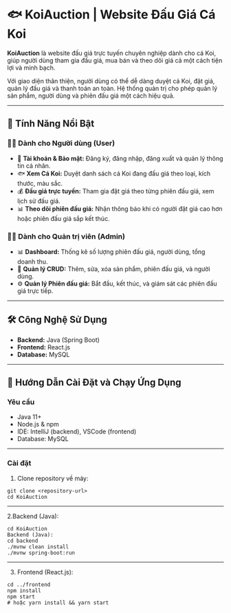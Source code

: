 # 🐟 KoiAuction | Website Đấu Giá Cá Koi

**KoiAuction** là website đấu giá trực tuyến chuyên nghiệp dành cho cá Koi, giúp người dùng tham gia đấu giá, mua bán và theo dõi giá cả một cách tiện lợi và minh bạch.  

Với giao diện thân thiện, người dùng có thể dễ dàng duyệt cá Koi, đặt giá, quản lý đấu giá và thanh toán an toàn. Hệ thống quản trị cho phép quản lý sản phẩm, người dùng và phiên đấu giá một cách hiệu quả.

---

## 🌟 Tính Năng Nổi Bật

### 🧑‍💻 Dành cho Người dùng (User)
- 🔐 **Tài khoản & Bảo mật:** Đăng ký, đăng nhập, đăng xuất và quản lý thông tin cá nhân.  
- 🐟 **Xem Cá Koi:** Duyệt danh sách cá Koi đang đấu giá theo loại, kích thước, màu sắc.  
- 💰 **Đấu giá trực tuyến:** Tham gia đặt giá theo từng phiên đấu giá, xem lịch sử đấu giá.  
- 📊 **Theo dõi phiên đấu giá:** Nhận thông báo khi có người đặt giá cao hơn hoặc phiên đấu giá sắp kết thúc.  

### 👨‍💼 Dành cho Quản trị viên (Admin)
- 📊 **Dashboard:** Thống kê số lượng phiên đấu giá, người dùng, tổng doanh thu.  
- 🔧 **Quản lý CRUD:** Thêm, sửa, xóa sản phẩm, phiên đấu giá, và người dùng.  
- ⚙️ **Quản lý Phiên đấu giá:** Bắt đầu, kết thúc, và giám sát các phiên đấu giá trực tiếp.  

---

## 🛠️ Công Nghệ Sử Dụng
- **Backend:** Java (Spring Boot)  
- **Frontend:** React.js  
- **Database:** MySQL  
---

## 🚀 Hướng Dẫn Cài Đặt và Chạy Ứng Dụng

### Yêu cầu
- Java 11+  
- Node.js & npm
- IDE: IntelliJ (backend), VSCode (frontend)  
- Database: MySQL  
---
### Cài đặt
1. Clone repository về máy:
```
git clone <repository-url>
cd KoiAuction
```
---
2.Backend (Java):
```
cd KoiAuction
Backend (Java):
cd backend
./mvnw clean install
./mvnw spring-boot:run
```
---
3. Frontend (React.js):
```
cd ../frontend
npm install
npm start
# hoặc yarn install && yarn start
```

